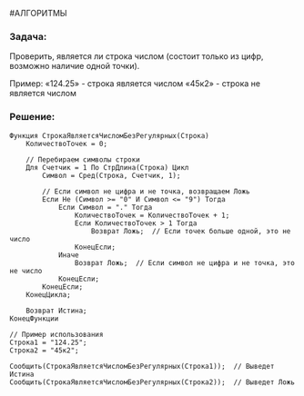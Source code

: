 #АЛГОРИТМЫ 
### Задача:
Проверить, является ли строка числом (состоит только из цифр, возможно наличие одной точки).

Пример:
«124.25» - строка является числом
«45к2» - строка не является числом
### Решение:

```bsl
Функция СтрокаЯвляетсяЧисломБезРегулярных(Строка)
    КоличествоТочек = 0;

    // Перебираем символы строки
    Для Счетчик = 1 По СтрДлина(Строка) Цикл
        Символ = Сред(Строка, Счетчик, 1);
        
        // Если символ не цифра и не точка, возвращаем Ложь
        Если Не (Символ >= "0" И Символ <= "9") Тогда
            Если Символ = "." Тогда
                КоличествоТочек = КоличествоТочек + 1;
                Если КоличествоТочек > 1 Тогда
                    Возврат Ложь;  // Если точек больше одной, это не число
                КонецЕсли;
            Иначе
                Возврат Ложь;  // Если символ не цифра и не точка, это не число
            КонецЕсли;
        КонецЕсли;
    КонецЦикла;
    
    Возврат Истина;
КонецФункции

// Пример использования
Строка1 = "124.25";
Строка2 = "45к2";

Сообщить(СтрокаЯвляетсяЧисломБезРегулярных(Строка1));  // Выведет Истина
Сообщить(СтрокаЯвляетсяЧисломБезРегулярных(Строка2));  // Выведет Ложь

```